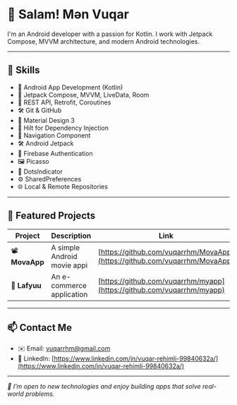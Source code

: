 # 👋 Salam! Mən Vuqar

I'm an Android developer with a passion for Kotlin.
I work with Jetpack Compose, MVVM architecture, and modern Android technologies.

---

## 🚀 Skills

- 📱 Android App Development (Kotlin)  
- 🧱 Jetpack Compose, MVVM, LiveData, Room  
- 🔌 REST API, Retrofit, Coroutines  
- 🛠  Git & GitHub
- 🎨 Material Design 3
- 🧩 Hilt for Dependency Injection
- 🧭 Navigation Component
- 🛠 Android Jetpack
- 🔐 Firebase Authentication
- 🖼 Picasso
- 🔘 DotsIndicator
- ⚙️ SharedPreferences
- 🌐 Local & Remote Repositories

---

## 📂  Featured Projects

| Project | Description | Link |
|--------|----------|------|
| 📽️ **MovaApp** | A simple Android movie appi | [https://github.com/vuqarrhm/MovaApp](https://github.com/vuqarrhm/MovaApp) |
| 🛒 **Lafyuu** | An e-commerce application | [https://github.com/vuqarrhm/myapp](https://github.com/vuqarrhm/myapp) |

---

## 📫  Contact Me

- ✉️ Email: vuqarrhm@gmail.com  
- 🔗 LinkedIn: [https://www.linkedin.com/in/vuqar-rehimli-99840632a/](https://www.linkedin.com/in/vuqar-rehimli-99840632a/)

---

_🚀 I’m open to new technologies and enjoy building apps that solve real-world problems._ 
